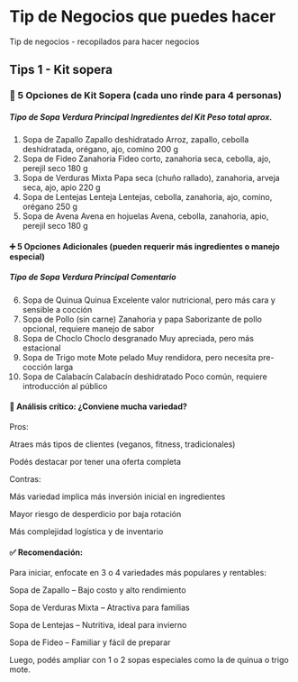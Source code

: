 # Tip de Negocios que puedes hacer
Tip de negocios - recopilados para hacer negocios

## Tips 1 - Kit sopera

### 🍲 5 Opciones de Kit Sopera (cada uno rinde para 4 personas)
##### Tipo de Sopa	Verdura Principal	Ingredientes del Kit	Peso total aprox.
1. Sopa de Zapallo	Zapallo deshidratado	Arroz, zapallo, cebolla deshidratada, orégano, ajo, comino	200 g
2. Sopa de Fideo	Zanahoria	Fideo corto, zanahoria seca, cebolla, ajo, perejil seco	180 g
3. Sopa de Verduras	Mixta	Papa seca (chuño rallado), zanahoria, arveja seca, ajo, apio	220 g
4. Sopa de Lentejas	Lenteja	Lentejas, cebolla, zanahoria, ajo, comino, orégano	250 g
5. Sopa de Avena	Avena en hojuelas	Avena, cebolla, zanahoria, apio, perejil seco	180 g

#### ➕ 5 Opciones Adicionales (pueden requerir más ingredientes o manejo especial)
##### Tipo de Sopa	Verdura Principal	Comentario
6. Sopa de Quinua	Quinua	Excelente valor nutricional, pero más cara y sensible a cocción
7. Sopa de Pollo (sin carne)	Zanahoria y papa	Saborizante de pollo opcional, requiere manejo de sabor
8. Sopa de Choclo	Choclo desgranado	Muy apreciada, pero más estacional
9. Sopa de Trigo mote	Mote pelado	Muy rendidora, pero necesita pre-cocción larga
10. Sopa de Calabacín	Calabacín deshidratado	Poco común, requiere introducción al público

#### 🧠 Análisis crítico: ¿Conviene mucha variedad?
Pros:

Atraes más tipos de clientes (veganos, fitness, tradicionales)

Podés destacar por tener una oferta completa

Contras:

Más variedad implica más inversión inicial en ingredientes

Mayor riesgo de desperdicio por baja rotación

Más complejidad logística y de inventario

#### ✅ Recomendación:
Para iniciar, enfocate en 3 o 4 variedades más populares y rentables:

Sopa de Zapallo – Bajo costo y alto rendimiento

Sopa de Verduras Mixta – Atractiva para familias

Sopa de Lentejas – Nutritiva, ideal para invierno

Sopa de Fideo – Familiar y fácil de preparar

Luego, podés ampliar con 1 o 2 sopas especiales como la de quinua o trigo mote.